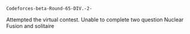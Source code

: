 `Codeforces-beta-Round-65-DIV.-2-`

Attempted the virtual contest.
Unable to complete two question Nuclear Fusion and solitaire
